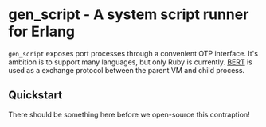 # gen_script - A system script runner for Erlang

`gen_script` exposes port processes through a convenient OTP interface. It's
ambition is to support many languages, but only Ruby is
currently. [BERT](http://bert-rpc.org/) is used as a exchange protocol between
the parent VM and child process.

## Quickstart

There should be something here before we open-source this contraption!


